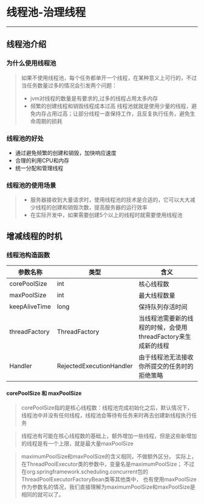 # 线程池-治理线程
---

## 线程池介绍
### 为什么使用线程池
> 如果不使用线程池，每个任务都单开一个线程，在某种意义上可行的，不过当任务数量过多的情况会引发两个问题：
> - jvm对线程的数量是有要求的,过多的线程占用太多内存
> - 频繁的创建线程和销毁线程成本过高
> 线程池就就是使用少量的线程，避免内存占用过高；让部分线程一直保持工作，且反复执行任务，避免生命周期的损耗

### 线程池的好处
- 通过避免频繁的创建和销毁，加快响应速度
- 合理的利用CPU和内存
- 统一分配和管理线程

### 线程池的使用场景
> - 服务器接收到大量请求时，使用线程池的技术是合适的，它可以大大减少线程的创建和销毁次数，提高服务器的运行效率
> - 在实际开发中，如果需要创建5个以上的线程时就需要使用线程池

## 增减线程的时机
### 线程池构造函数

参数名称|类型|含义
-|-|-
corePoolSize|int|核心线程数
maxPoolSize|int|最大线程数量
keepAliveTime|long|保持队列存活时间
threadFactory|ThreadFactory|当线程池需要新的线程的时候，会使用threadFactory来生成新的线程
Handler|RejectedExecutionHandler|由于线程池无法接收你所提交的任务时的拒绝策略

#### corePoolSize 和 maxPoolSize
> corePoolSize指的是核心线程数：线程池完成初始化之后，默认情况下，线程池中并没有任何线程，线程池会等待有任务来时再去创建新线程执行任务

> 线程池有可能在核心线程数的基础上，额外增加一些线程，但是这些新增加的线程是有一个上限，就是最大量maxPoolSize

> maximumPoolSize和maxPoolSize的含义相同，不做额外区分。
> 实际上，在ThreadPoolExecutor类的参数中，变量名是maximumPoolSize；
> 不过在org.springframework.scheduling.concurrent包的ThreadPoolExecutorFactoryBean类等其他类中，
> 也有使用maxPoolSize作为参数名的情况，我们直接理解为maximumPoolSize和maxPoolSize是相同的就可以了。

